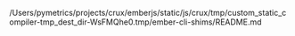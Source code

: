 /Users/pymetrics/projects/crux/emberjs/static/js/crux/tmp/custom_static_compiler-tmp_dest_dir-WsFMQhe0.tmp/ember-cli-shims/README.md